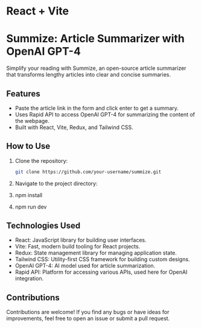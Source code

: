# React + Vite

# Summize: Article Summarizer with OpenAI GPT-4

Simplify your reading with Summize, an open-source article summarizer that transforms lengthy articles into clear and concise summaries.

## Features

- Paste the article link in the form and click enter to get a summary.
- Uses Rapid API to access OpenAI GPT-4 for summarizing the content of the webpage.
- Built with React, Vite, Redux, and Tailwind CSS.

## How to Use

1. Clone the repository:

   ```bash
   git clone https://github.com/your-username/summize.git

   ```

2. Navigate to the project directory:

3. npm install

4. npm run dev

## Technologies Used

- React: JavaScript library for building user interfaces.
- Vite: Fast, modern build tooling for React projects.
- Redux: State management library for managing application state.
- Tailwind CSS: Utility-first CSS framework for building custom designs.
- OpenAI GPT-4: AI model used for article summarization.
- Rapid API: Platform for accessing various APIs, used here for OpenAI integration.

## Contributions

Contributions are welcome! If you find any bugs or have ideas for improvements, feel free to open an issue or submit a pull request.
